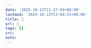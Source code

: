 ```yaml
---
date: '2025-10-13T11:27:50+08:00'
lastmod: '2025-10-13T13:04:51+08:00'
title: 󰚃
url: 󰚃
tags: []
src:
note:
---
```

